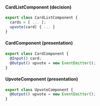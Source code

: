 #### CardListComponent <span class="a-decision">(decision)</span>
```typescript
export class CardListComponent {
  cards = [ ... ];
  upvote(card) { ... }
}
```
#### CardComponent <span class="a-presentation">(presentation)</span>
```typescript
export class CardComponent {
  @Input() card;
  @Output() upvote = new EventEmitter();
}
```
#### UpvoteComponent <span class="a-presentation">(presentation)</span>
```typescript
export class UpvoteComponent {
  @Output() upvote = new EventEmitter();
}
```
<span class="fragment current-only" data-code-focus="3"></span>
<span class="fragment current-only" data-code-focus="10"></span>
<span class="fragment current-only" data-code-focus="7"></span>
